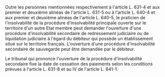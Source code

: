Outre les personnes mentionnées respectivement à l'article L. 631-4 et aux premier et deuxième alinéas de l'article L. 631-5 ou à l'article L. 640-4 et aux premier et deuxième alinéas de l'article L. 640-5, le praticien de l'insolvabilité de la procédure d'insolvabilité principale ouverte sur le territoire d'un autre Etat membre peut demander l'ouverture d'une procédure d'insolvabilité secondaire de redressement judiciaire ou de liquidation judiciaire à l'égard du débiteur qui possède un établissement situé sur le territoire français. L'ouverture d'une procédure d'insolvabilité secondaire de sauvegarde peut être demandée par le débiteur.

Le tribunal qui prononce l'ouverture de la procédure d'insolvabilité secondaire fixe la date de cessation des paiements selon les conditions prévues à l'article L. 631-8 et au IV de l'article L. 641-1.
